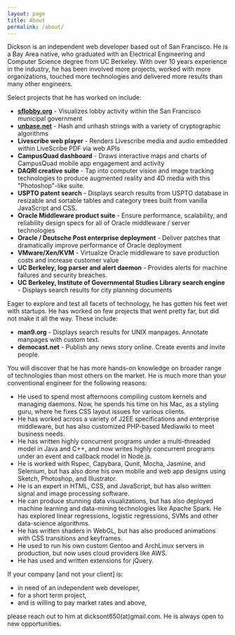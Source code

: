```yaml
---
layout: page
title: About
permalink: /about/
---
```


Dickson is an independent web developer based out of San Francisco. He is a Bay Area native, who graduated with an Electrical Engineering and Computer Science degree from UC Berkeley. With over 10 years experience in the industry, he has been involved more projects, worked with more organizations, touched more technologies and delivered more results than many other engineers.

Select projects that he has worked on include:


- **[sflobby.org](http://sflobby.org/)** - Visualizes lobby activity within the San Francisco municipal government
- **[unbase.net](http://unbase.net/)** - Hash and unhash strings with a variety of cryptographic algorithms
- **Livescribe web player** - Renders Livescribe media and audio embedded within LiveScribe PDF via web APIs
- **CampusQuad dashboard** - Draws interactive maps and charts of CampusQuad mobile app engagement and activity
- **DAQRI creative suite** - Tap into computer vision and image tracking technologies to produce augmented reality and 4D media with this "Photoshop"-like suite.
- **USPTO patent search** - Displays search results from USPTO database in resizable and sortable tables and category trees built from vanilla JavaScript and CSS.
- **Oracle Middleware product suite** - Ensure performance, scalability, and reliability design specs for all of Oracle middleware / server technologies
- **Oracle / Deutsche Post enterprise deployment** - Deliver patches that dramatically improve performance of Oracle deployment
- **VMware/Xen/KVM** - Virtualize Oracle middleware to save production costs and increase customer value
- **UC Berkeley, log parser and alert daemon** - Provides alerts for machine failures and security breaches.
- **UC Berkeley, Institute of Governmental Studies Library search engine** - Displays search results for city planning documents


Eager to explore and test all facets of technology, he has gotten his feet wet with startups. He has worked on few projects that went pretty far, but did not make it all the way. These include:

- **man9.org** - Displays search results for UNIX manpages. Annotate manpages with custom text.
- **democast.net** - Publish any news story online. Create events and invite people.

You will discover that he has more hands-on knowledge on broader range of technologies than most others on the market. He is much more than your conventional engineer for the following reasons:

- He used to spend most afternoons compiling custom kernels and managing daemons. Now, he spends his time on his Mac, as a styling guru, where he fixes CSS layout issues for various clients.
- He has worked across a variety of J2EE specifications and enterprise middleware, but has also customized PHP-based Mediawiki to meet business needs.
- He has written highly concurrent programs under a multi-threaded model in Java and C++, and now writes highly concurrent programs under an event and callback model in Node.js.
- He is worked with Rspec, Capybara, Qunit, Mocha, Jasmine, and Selenium, but has also done his own mobile and web app designs using Sketch, Photoshop, and Illustrator.
- He is an expert in HTML, CSS, and JavaScript, but has also written  signal and image processing software.
- He can produce stunning data visualizations, but has also deployed machine learning and data-mining technologies like Apache Spark. He has explored linear regressions, logistic regressions, SVMs and other data-science algorithms.
- He has written shaders in WebGL, but has also produced animations with CSS transitions and keyframes.
- He used to run his own custom Gentoo and ArchLinux servers in production, but now uses cloud providers like AWS.
- He has used and written extensions for jQuery.

If your company [and not your client] is:

- in need of an independent web developer,
- for a short term project,
- and is willing to pay market rates and above,

please reach out to him at dicksont650(at)gmail.com. He is always open to new opportunities.  
